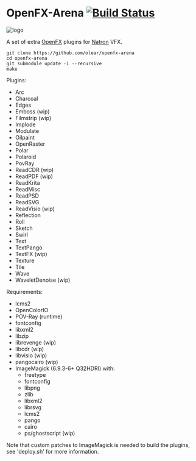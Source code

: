 OpenFX-Arena [![Build Status](https://travis-ci.org/olear/openfx-arena.svg)](https://travis-ci.org/olear/openfx-arena)
============
![logo](https://raw.githubusercontent.com/olear/openfx-arena/trunk/Bundle/Extra.png)

A set of extra [OpenFX](http://openfx.sf.net) plugins for [Natron](http://natron.fr) VFX.

```
git clone https://github.com/olear/openfx-arena
cd openfx-arena
git submodule update -i --recursive
make
```

Plugins:

 * Arc
 * Charcoal
 * Edges
 * Emboss (wip)
 * Filmstrip (wip)
 * Implode
 * Modulate
 * Oilpaint
 * OpenRaster
 * Polar
 * Polaroid
 * PovRay
 * ReadCDR (wip)
 * ReadPDF (wip)
 * ReadKrita
 * ReadMisc
 * ReadPSD
 * ReadSVG
 * ReadVisio (wip)
 * Reflection
 * Roll
 * Sketch
 * Swirl
 * Text
 * TextPango
 * TextFX (wip)
 * Texture
 * Tile
 * Wave
 * WaveletDenoise (wip)

Requirements:

 * lcms2
 * OpenColorIO
 * POV-Ray (runtime)
 * fontconfig
 * libxml2
 * libzip
 * librevenge (wip)
 * libcdr (wip)
 * libvisio (wip)
 * pangocairo (wip)
 * ImageMagick (6.9.3-6+ Q32HDRI) with:
   * freetype
   * fontconfig
   * libpng
   * zlib
   * libxml2
   * librsvg
   * lcms2
   * pango
   * cairo
   * ps/ghostscript (wip)
   
 Note that custom patches to ImageMagick is needed to build the plugins, see 'deploy.sh' for more information.
